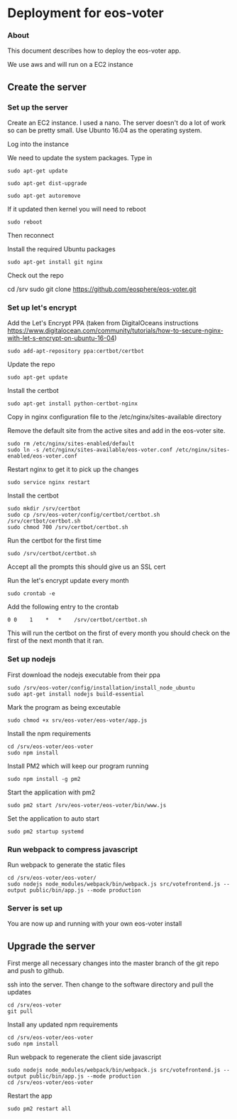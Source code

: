 # Deployment for eos-voter

### About

This document describes how to deploy the eos-voter app.

We use aws and will run on a EC2 instance

## Create the server

### Set up the server

Create an EC2 instance. I used a nano. The server doesn't do a lot of work so can be pretty small.
Use Ubunto 16.04 as the operating system.

Log into the instance

We need to update the system packages. Type in

```
sudo apt-get update

sudo apt-get dist-upgrade

sudo apt-get autoremove
```

If it updated then kernel you will need to reboot

```
sudo reboot
```

Then reconnect

Install the required Ubuntu packages

```
sudo apt-get install git nginx
```

Check out the repo

cd /srv
sudo git clone https://github.com/eosphere/eos-voter.git

### Set up let's encrypt

Add the Let's Encrypt PPA (taken from DigitalOceans instructions https://www.digitalocean.com/community/tutorials/how-to-secure-nginx-with-let-s-encrypt-on-ubuntu-16-04)

```
sudo add-apt-repository ppa:certbot/certbot
```

Update the repo

```
sudo apt-get update
```

Install the certbot

```
sudo apt-get install python-certbot-nginx
```

Copy in nginx configuration file to the /etc/nginx/sites-available directory

Remove the default site from the active sites and add in the eos-voter site.

```
sudo rm /etc/nginx/sites-enabled/default
sudo ln -s /etc/nginx/sites-available/eos-voter.conf /etc/nginx/sites-enabled/eos-voter.conf 
```

Restart nginx to get it to pick up the changes
```
sudo service nginx restart
```

Install the certbot

```
sudo mkdir /srv/certbot
sudo cp /srv/eos-voter/config/certbot/certbot.sh /srv/certbot/certbot.sh
sudo chmod 700 /srv/certbot/certbot.sh
```

Run the certbot for the first time

```
sudo /srv/certbot/certbot.sh
```

Accept all the prompts this should give us an SSL cert

Run the let's encrypt update every month
```
sudo crontab -e
```

Add the following entry to the crontab
```
0 0    1    *   *    /srv/certbot/certbot.sh
```
This will run the certbot on the first of every month you should check on the first of the next month that it ran.

### Set up nodejs

First download the nodejs executable from their ppa

```
sudo /srv/eos-voter/config/installation/install_node_ubuntu
sudo apt-get install nodejs build-essential
```

Mark the program as being exceutable
```
sudo chmod +x srv/eos-voter/eos-voter/app.js 
```

Install the npm requirements

```
cd /srv/eos-voter/eos-voter
sudo npm install
```

Install PM2 which will keep our program running
```
sudo npm install -g pm2
```

Start the application with pm2
```
sudo pm2 start /srv/eos-voter/eos-voter/bin/www.js 
```

Set the application to auto start
```
sudo pm2 startup systemd
```

### Run webpack to compress javascript

Run webpack to generate the static files

```
cd /srv/eos-voter/eos-voter/
sudo nodejs node_modules/webpack/bin/webpack.js src/votefrontend.js --output public/bin/app.js --mode production
```

### Server is set up

You are now up and running with your own eos-voter install

## Upgrade the server

First merge all necessary changes into the master branch of the git repo and push to github.

ssh into the server. Then change to the software directory and pull the updates

```
cd /srv/eos-voter
git pull
```

Install any updated npm requirements

```
cd /srv/eos-voter/eos-voter
sudo npm install
```

Run webpack to regenerate the client side javascript

```
sudo nodejs node_modules/webpack/bin/webpack.js src/votefrontend.js --output public/bin/app.js --mode production
cd /srv/eos-voter/eos-voter
```

Restart the app
```
sudo pm2 restart all
```

